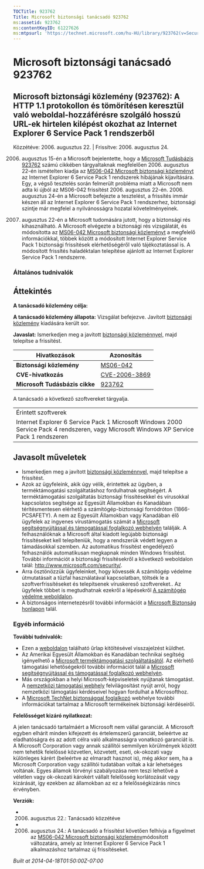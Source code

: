 ```yaml
---
TOCTitle: 923762
Title: Microsoft biztonsági tanácsadó 923762
ms:assetid: 923762
ms:contentKeyID: 61227626
ms:mtpsurl: 'https://technet.microsoft.com/hu-HU/library/923762(v=Security.10)'
---
```




Microsoft biztonsági tanácsadó 923762
=====================================

Microsoft biztonsági közlemény (923762): A HTTP 1.1 protokollon és tömörítésen keresztül való weboldal-hozzáférésre szolgáló hosszú URL-ek hirtelen kilépést okozhat az Internet Explorer 6 Service Pack 1 rendszerből
----------------------------------------------------------------------------------------------------------------------------------------------------------------------------------------------------------------------

Közzétéve: 2006. augusztus 22. | Frissítve: 2006. augusztus 24.

2006. augusztus 15-én a Microsoft bejelentette, hogy a [Microsoft Tudásbázis 923762](http://support.microsoft.com/kb/923762/) számú cikkében tárgyaltaknak megfelelően 2006. augusztus 22-én ismételten kiadja az [MS06-042 Microsoft biztonsági közleményt](http://technet.microsoft.com/security/bulletin/ms06-042) az Internet Explorer 6 Service Pack 1 rendszerek hibájának kijavítására. Egy, a végső tesztelés során felmerült probléma miatt a Microsoft nem adta ki újból az MS06-042 frissítést 2006. augusztus 22-én. 2006. augusztus 24-én a Microsoft befejezte a tesztelést, a frissítés immár készen áll az Internet Explorer 6 Service Pack 1 rendszerhez, biztonsági szintje már megfelel a nyilvánosságra hozatal követelményeinek.  

2006. augusztus 22-én a Microsoft tudomására jutott, hogy a biztonsági rés kihasználható. A Microsoft elvégezte a biztonsági rés vizsgálatát, és módosította az [MS06-042 Microsoft biztonsági közleményt](http://technet.microsoft.com/security/bulletin/ms06-042) a megfelelő információkkal, többek között a módosított Internet Explorer Service Pack 1 biztonsági frissítések elérhetőségéről való tájékoztatással is. A módosított frissítés haladéktalan telepítése ajánlott az Internet Explorer Service Pack 1 rendszerre.

### Általános tudnivalók

Áttekintés
----------


**A tanácsadó közlemény célja:**

**A tanácsadó közlemény állapota:** Vizsgálat befejezve. Javított [biztonsági közlemény](http://technet.microsoft.com/security/bulletin/ms06-042) kiadására került sor.

**Javaslat:** Ismerkedjen meg a javított [biztonsági közleménnyel,](http://technet.microsoft.com/security/bulletin/ms06-042) majd telepítse a frissítést.

| Hivatkozások                   | Azonosítás                                                                       |
|--------------------------------|----------------------------------------------------------------------------------|
| **Biztonsági közlemény**       | [MS06-042](http://technet.microsoft.com/security/bulletin/ms06-042)              |
| **CVE-hivatkozás**             | [CVE-2006-3869](http://www.cve.mitre.org/cgi-bin/cvename.cgi?name=cve-2006-3869) |
| **Microsoft Tudásbázis cikke** | [923762](http://support.microsoft.com/kb/923762)                                 |

A tanácsadó a következő szoftvereket tárgyalja.

|                                                                                                                                          |
|------------------------------------------------------------------------------------------------------------------------------------------|
| Érintett szoftverek                                                                                                                      |
| Internet Explorer 6 Service Pack 1 Microsoft Windows 2000 Service Pack 4 rendszeren, vagy Microsoft Windows XP Service Pack 1 rendszeren |

Javasolt műveletek
------------------


-   Ismerkedjen meg a javított [biztonsági közleménnyel,](http://technet.microsoft.com/security/bulletin/ms06-042) majd telepítse a frissítést.
-   Azok az ügyfeleink, akik úgy vélik, érintettek az ügyben, a terméktámogatási szolgáltatáshoz fordulhatnak segítségért. A terméktámogatási szolgáltatás biztonsági frissítésekkel és vírusokkal kapcsolatos segítsége az Egyesült Államokban és Kanadában térítésmentesen elérhető a számítógép-biztonsági forródróton (1866-PCSAFETY). A nem az Egyesült Államokban vagy Kanadában élő ügyfelek az ingyenes vírustámogatás számát a [Microsoft segítségnyújtással és támogatással foglalkozó webhelyén](http://support.microsoft.com/security/) találják.
    A felhasználóknak a Microsoft által kiadott legújabb biztonsági frissítéseket kell telepíteniük, hogy a rendszerük védett legyen a támadásokkal szemben. Az automatikus frissítést engedélyező felhasználók automatikusan megkapnak minden Windows frissítést. További információt a biztonsági frissítésekről a következő weboldalon talál: <http://www.microsoft.com/security/>.
-   Arra ösztönözzük ügyfeleinket, hogy kövessék A számítógép védelme útmutatásait a tűzfal használatával kapcsolatban, töltsék le a szoftverfrissítéseket és telepítsenek víruskereső szoftvereket.. Az ügyfelek többet is megtudhatnak ezekről a lépésekről [A számítógép védelme weboldalon](http://www.microsoft.com/protect).
-   A biztonságos internetezésről további információt a [Microsoft Biztonság honlapon](http://www.microsoft.com/security) talál.

### Egyéb információ

**További tudnivalók:**

-   Ezen a [weboldalon](https://support.microsoft.com/common/survey.aspx?scid=sw;en;1257&amp;showpage=1&amp;ws=technet&amp;sd=tech) található űrlap kitöltésével visszajelzést küldhet.
-   Az Amerikai Egyesült Államokban és Kanadában technikai segítség igényelhető a [Microsoft terméktámogatási szolgáltatásától](http://go.microsoft.com/fwlink/?linkid=21131). Az elérhető támogatási lehetőségekről további információt talál a [Microsoft segítségnyújtással és támogatással foglalkozó webhelyén](http://support.microsoft.com/).
-   Más országokban a helyi Microsoft-képviseletek nyújtanak támogatást. A [nemzetközi támogatási webhely](http://go.microsoft.com/fwlink/?linkid=21155) felvilágosítást nyújt arról, hogy nemzetközi támogatási kérdéseivel hogyan fordulhat a Microsofthoz.
-   A [Microsoft TechNet biztonsággal foglalkozó](http://go.microsoft.com/fwlink/?linkid=21132) webhelye további információkat tartalmaz a Microsoft termékeinek biztonsági kérdéseiről.

**Felelősséget kizáró nyilatkozat:**

A jelen tanácsadó tartalmáért a Microsoft nem vállal garanciát. A Microsoft egyben elhárít minden kifejezett és értelemszerű garanciát, beleértve az eladhatóságra és az adott célra való alkalmasságra vonatkozó garanciát is. A Microsoft Corporation vagy annak szállítói semmilyen körülmények között nem tehetők felelőssé közvetlen, közvetett, eseti, ok-okozati vagy különleges kárért (beleértve az elmaradt hasznot is), még akkor sem, ha a Microsoft Corporation vagy szállítói tudatában voltak a kár lehetséges voltának. Egyes államok törvényi szabályozása nem teszi lehetővé a véletlen vagy ok-okozati károkért vállalt felelősség korlátozását vagy kizárását, így ezekben az államokban az ez a felelősségkizárás nincs érvényben.

**Verziók:**

-   2006. augusztus 22.: Tanácsadó közzétéve
-   2006. augusztus 24.: A tanácsadó a frissítést követően felhívja a figyelmet az [MS06-042 Microsoft biztonsági közlemény](http://technet.microsoft.com/security/bulletin/ms06-042)módosított változatára, amely az Internet Explorer 6 Service Pack 1 alkalmazáshoz tartalmaz új frissítéseket.

*Built at 2014-04-18T01:50:00Z-07:00*
